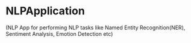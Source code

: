 # NLPApplication
(NLP App for performing NLP tasks like Named Entity Recognition(NER), Sentiment Analysis, Emotion Detection etc)
